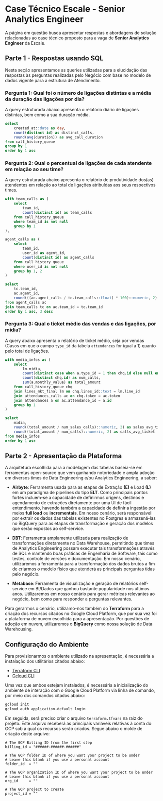 # Case Técnico Escale - Senior Analytics Engineer

A página em questão busca apresentar respostas e abordagens de solução relacionadas ao case técnico proposto para a vaga de **Senior Analytics Engineer** da Escale. 

## Parte 1 - Respostas usando SQL 

Nesta seção apresentamos as queries utilizadas para a elucidação das respostas às perguntas realizadas pelo Negócio com base no modelo de dados vigente para a estrutura de Atendimento.

### Pergunta 1: Qual foi o número de ligações distintas e a média da duração das ligações por dia?

A query estruturada abaixo apresenta o relatório diário de ligações distintas, bem como a sua duração média.

```sql
select
    created_at::date as day,
    count(distinct id) as distinct_calls,
    round(avg(duration)) as avg_call_duration
from call_history_queue
group by 1
order by 1 asc
```

### Pergunta 2: Qual o percentual de ligações de cada atendente em relação ao seu time?

A query estruturada abaixo apresenta o relatório de produtividade dos(as) atendentes em relação ao total de ligações atribuídas aos seus respectivos times.

```sql
with team_calls as (
    select
        team_id,
        count(distinct id) as team_calls
    from call_history_queue
    where team_id is not null
    group by 1
),

agent_calls as (
    select
        team_id,
        user_id as agent_id,
        count(distinct id) as agent_calls
    from call_history_queue
    where user_id is not null
    group by 1, 2
)

select
    tc.team_id,
    ac.agent_id,
    round(((ac.agent_calls / tc.team_calls::float) * 100)::numeric, 2) as pct_agent_team_calls
from agent_calls ac
join team_calls tc on ac.team_id = tc.team_id
order by 1 asc, 3 desc
```

### Pergunta 3: Qual o ticket médio das vendas e das ligações, por mídia?

A query abaixo apresenta o relatório de ticket médio, seja por vendas (Casos em que o campo `type_id` da tabela `attendances` for igual a 1) quanto pelo total de ligações.

```sql
with media_infos as (
    select
        lm.midia,
        count(distinct case when a.type_id = 1 then chq.id else null end) as num_sales_calls,
        count(distinct chq.id) as num_calls,
        sum(a.monthly_value) as total_amount
    from call_history_queue chq
    join lines_mkt_final lm on chq.lines_id::text = lm.line_id
    join attendances_calls ac on chq.token = ac.token
    join attendances a on ac.attendance_id = a.id
    group by 1
)

select
    midia,
    round((total_amount / num_sales_calls)::numeric, 2) as sales_avg_ticket,
    round((total_amount / num_calls)::numeric, 2) as calls_avg_ticket
from media_infos
order by 1 asc
```

## Parte 2 - Apresentação da Plataforma 

A arquitetura escolhida para a modelagem das tabelas baseia-se em ferramentas open-source que vem ganhando notoriedade e ampla adoção em diversos times de Data Engineering e/ou Analytics Engineering, a saber:

* **Airbyte**: Ferramenta usada para as etapas de Extração **(E)** e Load **(L)** em um paradigma de pipelines do tipo **ELT**. Como principais pontos fortes incluem-se a capacidade de definirmos origens, destinos e agendamento de extrações diretamente por uma UI de fácil entendimento, havendo também a capacidade de definir a ingestão por meios **full load** ou **incrementais**. Em nosso cenário, será responsável por extrair os dados das tabelas existentes no Postgres e armazená-las no BigQuery para as etapas de transformação e geração dos modelos que serão expostos ao self-service.

* **DBT**: Ferramenta amplamente utilizada para realização de transformações diretamente no Data Warehouse, permitindo que times de Analytics Engineering possam executar tais transformações através de SQL e mantendo boas práticas de Engenharia de Software, tais como testes, controle de versões e documentação. Em nosso cenário, utilizaremos a ferramenta para a transformação dos dados brutos a fim de criarmos o modelo físico que atenderá as principais perguntas tidas pelo negócio. 

* **Metabase**: Ferramenta de visualização e geração de relatórios self-service em BI/Dados que ganhou bastante popularidade nos últimos anos. Utilizaremos em nosso cenário para gerar métricas relevantes ao negócio, bem como para responder a perguntas relevantes. 

Para gerarmos o cenário, utilizamo-nos também do **Terraform** para a criação dos recursos citados no Google Cloud Platform, que por sua vez foi a plataforma de nuvem escolhida para a apresentação. Por questões de adoção em nuvem, utilizaremos o **BigQuery** como nossa solução de Data Warehousing. 

## Configuração do Ambiente

Para provisionarmos o ambiente utilizado na apresentação, é necessária a instalação dos utilitários citados abaixo:

* [Terraform CLI](https://learn.hashicorp.com/tutorials/terraform/install-cli)
* [Gcloud CLI](https://cloud.google.com/sdk/docs/quickstart-macos)

Uma vez que ambos estejam instalados, é necessária a inicialização do ambiente de interação com o Google Cloud Platform via linha de comando, por meio dos comandos citados abaixo:

```sh
gcloud init
gcloud auth application-default login
```

Em seguida, será preciso criar o arquivo `terraform.tfvars` na raiz do projeto. Este arquivo receberá as principais variáveis relativas à conta do GCP sob a qual os recursos serão criados. Segue abaixo o molde de criação deste arquivo:

```
# The GCP Billing ID from the first step
billing_id = "######-######-######"

# The GCP folder ID of where you want your project to be under
# Leave this blank if you use a personal account
folder_id  = ""

# The GCP organization ID of where you want your project to be under
# Leave this blank if you use a personal account
org_id     = ""

# The GCP project to create
project_id = ""
```



